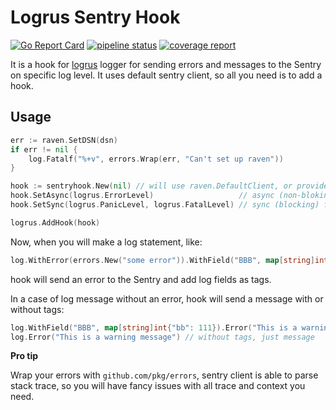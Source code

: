 # Logrus Sentry Hook

[![Go Report Card](https://goreportcard.com/badge/github.com/dmksnnk/sentryhook)](https://goreportcard.com/report/github.com/dmksnnk/sentryhook)
[![pipeline status](https://gitlab.com/aspidima/sentryhook/badges/master/pipeline.svg)](https://gitlab.com/aspidima/sentryhook/commits/master)
[![coverage report](https://gitlab.com/aspidima/sentryhook/badges/master/coverage.svg)](https://gitlab.com/aspidima/sentryhook/commits/master)

It is a hook for [logrus](https://github.com/sirupsen/logrus) logger
for sending errors and messages to the Sentry on specific log level.
It uses default sentry client, so all you need is to add a hook.

## Usage

```go
err := raven.SetDSN(dsn)
if err != nil {
    log.Fatalf("%+v", errors.Wrap(err, "Can't set up raven"))
}

hook := sentryhook.New(nil) // will use raven.DefaultClient, or provide custom client
hook.SetAsync(logrus.ErrorLevel)                   // async (non-bloking) hook for errors
hook.SetSync(logrus.PanicLevel, logrus.FatalLevel) // sync (blocking) for fatal stuff

logrus.AddHook(hook)
```

Now, when you will make a log statement, like:

```go
log.WithError(errors.New("some error")).WithField("BBB", map[string]int{"bb": 111}).Fatal("This is a fatal message")
```

hook will send an error to the Sentry and add log fields as tags.

In a case of log message without an error, hook will send a message with or without tags:

```go
log.WithField("BBB", map[string]int{"bb": 111}).Error("This is a warning message") // with tags
log.Error("This is a warning message") // without tags, just message
```

**Pro tip**

Wrap your errors with `github.com/pkg/errors`, sentry client is able to parse stack trace,
so you will have fancy issues with all trace and context you need.
